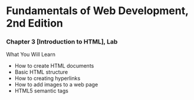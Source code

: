 # Fundamentals of Web Development, 2nd Edition
### Chapter 3 [Introduction to HTML], Lab

What You Will Learn
* How to create HTML documents
* Basic HTML structure
* How to creating hyperlinks
* How to add images to a web page
* HTML5 semantic tags
